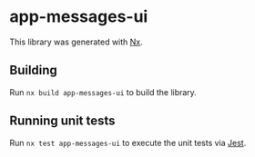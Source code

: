 # app-messages-ui

This library was generated with [Nx](https://nx.dev).

## Building

Run `nx build app-messages-ui` to build the library.

## Running unit tests

Run `nx test app-messages-ui` to execute the unit tests via [Jest](https://jestjs.io).
